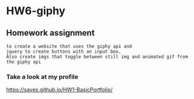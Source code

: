 # HW6-giphy

## Homework assignment

    to create a website that uses the giphy api and 
    jquery to create buttons with an input box. 
    Also create imgs that toggle between still img and animated gif from the giphy api

### Take a look at my profile

https://sayex.github.io/HW1-BasicPortfolio/